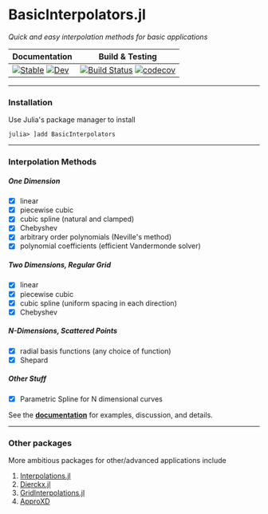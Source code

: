 # BasicInterpolators.jl

*Quick and easy interpolation methods for basic applications*

| Documentation | Build & Testing |
| ------------- | --------------- |
| [![Stable](https://img.shields.io/badge/docs-stable-blue.svg)](https://wordsworthgroup.github.io/BasicInterpolators.jl/stable) [![Dev](https://img.shields.io/badge/docs-dev-blue.svg)](https://wordsworthgroup.github.io/BasicInterpolators.jl/dev)  | [![Build Status](https://github.com/wordsworthgroup/BasicInterpolators.jl/workflows/CI/badge.svg)](https://github.com/wordsworthgroup/BasicInterpolators.jl/actions) [![codecov](https://codecov.io/gh/wordsworthgroup/BasicInterpolators.jl/branch/main/graph/badge.svg?token=yRg33tFcL3)](https://codecov.io/gh/wordsworthgroup/BasicInterpolators.jl)  |

-----

### Installation

Use Julia's package manager to install
```
julia> ]add BasicInterpolators
```

-----

### Interpolation Methods

##### One Dimension

- [x] linear
- [x] piecewise cubic
- [x] cubic spline (natural and clamped)
- [x] Chebyshev
- [x] arbitrary order polynomials (Neville's method)
- [x] polynomial coefficients (efficient Vandermonde solver)

##### Two Dimensions, Regular Grid

- [x] linear
- [x] piecewise cubic
- [x] cubic spline (uniform spacing in each direction)
- [x] Chebyshev

##### N-Dimensions, Scattered Points

- [x] radial basis functions (any choice of function)
- [x] Shepard

##### Other Stuff

- [x] Parametric Spline for N dimensional curves

See the [**documentation**](https://wordsworthgroup.github.io/BasicInterpolators.jl/stable) for examples, discussion, and details.

-----

### Other packages

More ambitious packages for other/advanced applications include
1. [Interpolations.jl](https://github.com/JuliaMath/Interpolations.jl)
2. [Dierckx.jl](https://github.com/kbarbary/Dierckx.jl)
3. [GridInterpolations.jl](https://github.com/sisl/GridInterpolations.jl)
4. [ApproXD](https://github.com/floswald/ApproXD.jl)
